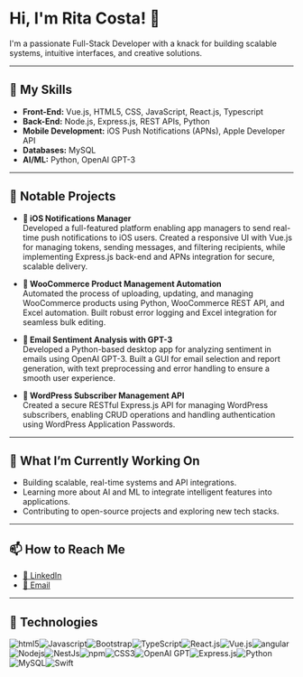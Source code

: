 # Hi, I'm Rita Costa! 👋

I'm a passionate Full-Stack Developer with a knack for building scalable systems, intuitive interfaces, and creative solutions.

---

## 🔧 My Skills

- **Front-End:** Vue.js, HTML5, CSS, JavaScript, React.js, Typescript  
- **Back-End:** Node.js, Express.js, REST APIs, Python  
- **Mobile Development:** iOS Push Notifications (APNs), Apple Developer API  
- **Databases:** MySQL  
- **AI/ML:** Python, OpenAI GPT-3  

---

## 🚀 Notable Projects

- **📱 iOS Notifications Manager**  
  Developed a full-featured platform enabling app managers to send real-time push notifications to iOS users. Created a responsive UI with Vue.js for managing tokens, sending messages, and filtering recipients, while implementing Express.js back-end and APNs integration for secure, scalable delivery.

- **🛒 WooCommerce Product Management Automation**  
  Automated the process of uploading, updating, and managing WooCommerce products using Python, WooCommerce REST API, and Excel automation. Built robust error logging and Excel integration for seamless bulk editing.

- **📧 Email Sentiment Analysis with GPT-3**  
  Developed a Python-based desktop app for analyzing sentiment in emails using OpenAI GPT-3. Built a GUI for email selection and report generation, with text preprocessing and error handling to ensure a smooth user experience.

- **🔄 WordPress Subscriber Management API**  
  Created a secure RESTful Express.js API for managing WordPress subscribers, enabling CRUD operations and handling authentication using WordPress Application Passwords.

---

## 🌱 What I’m Currently Working On

- Building scalable, real-time systems and API integrations.  
- Learning more about AI and ML to integrate intelligent features into applications.  
- Contributing to open-source projects and exploring new tech stacks.

---

## 📫 How to Reach Me

- [🔗 LinkedIn](https://www.linkedin.com/in/ritacosta93/)
- [📧 Email](mailto:rita.dev4u@gmail.com)

---

## 🔧 Technologies

<div style="display: flex; flex-wrap: wrap;">
  <img alt="html5" src="https://img.shields.io/badge/-HTML5-E34F26?style=flat-square&logo=html5&logoColor=white" />
  <img alt="Javascript" src="https://img.shields.io/badge/-javascript-f7df1c?style=flat-square&logo=javascript&logoColor=black" />
  <img alt="Bootstrap" src="https://img.shields.io/badge/-bootstrap-7953b3?style=flat-square&logo=javascript&logoColor=white" />
  <img alt="TypeScript" src="https://img.shields.io/badge/-TypeScript-007ACC?style=flat-square&logo=typescript&logoColor=white" />
  <img alt="React.js" src="https://img.shields.io/badge/React-61DAFB?style=flat-square&logo=react&logoColor=black" />
  <img alt="Vue.js" src="https://img.shields.io/badge/-Vue.js-42b883?style=flat-square&logo=vue.js&logoColor=white" />
  <img alt="angular" src="https://img.shields.io/badge/-Angular-DD0031?style=flat-square&logo=angular&logoColor=white" />
  <img alt="Nodejs" src="https://img.shields.io/badge/-Nodejs-43853d?style=flat-square&logo=Node.js&logoColor=white" />
  <img alt="NestJs" src="https://img.shields.io/badge/-NestJs-ea2845?style=flat-square&logo=nestjs&logoColor=white" />
  <img alt="npm" src="https://img.shields.io/badge/-NPM-CB3837?style=flat-square&logo=npm&logoColor=white" />
  <img alt="CSS3" src="https://img.shields.io/badge/-CSS3-1572B6?style=flat-square&logo=css3&logoColor=white" />
  <img alt="OpenAI GPT" src="https://img.shields.io/badge/OpenAI%20-000000?style=flat-square&logo=openai&logoColor=white" />
  <img alt="Express.js" src="https://img.shields.io/badge/Express.js-000000?style=flat-square&logo=express&logoColor=white" />
  <img alt="Python" src="https://img.shields.io/badge/Python-3776AB?style=flat-square&logo=python&logoColor=white" />
  <img alt="MySQL" src="https://img.shields.io/badge/MySQL-4479A1?style=flat-square&logo=mysql&logoColor=white" />
  <img alt="Swift" src="https://img.shields.io/badge/Swift-F05138?style=flat-square&logo=swift&logoColor=white" />
</div>

